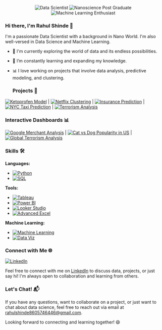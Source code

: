 <p align="center">
  <img src="https://img.shields.io/badge/Data%20Scientist-%F0%9F%93%8A-blue" alt="Data Scientist">
  <img src="https://img.shields.io/badge/Nanoscience%20Graduate-%F0%9F%94%8D-green" alt="Nanoscience Post Graduate">
  <img src="https://img.shields.io/badge/Machine%20Learning%20Enthusiast-%F0%9F%A4%96-orange" alt="Machine Learning Enthusiast">
</p>

### Hi there, I'm Rahul Shinde 👋

I'm a passionate Data Scientist with a background in Nano World. I'm also well-versed in Data Science and Machine Learning. 

- 🔭 I'm currently exploring the world of data and its endless possibilities.
- 🌱 I’m constantly learning and expanding my knowledge.
- 📊 I love working on projects that involve data analysis, predictive modeling, and clustering.


  ### Projects 🚀

[![Ketoprofen Model](https://img.shields.io/badge/Ketoprofen-%F0%9F%8C%8C-green)](https://github.com/Rahulshinde5/ML-Based-Predictive-Modeling-for-Ketoprofen-Adsorbance/blob/main/README.md) | [![Netflix Clustering](https://img.shields.io/badge/Netflix%20Clustering-%E2%98%81-blue)](https://github.com/Rahulshinde5/Unsupervised-Machine-Learning-Project-/blob/main/README.md) | [![Insurance Prediction](https://img.shields.io/badge/Insurance%20Prediction-%F0%9F%92%BC-green)](https://github.com/Rahulshinde5/Supervised-ML-Classifiacation-Project-/blob/main/README.md) | [![NYC Taxi Prediction](https://img.shields.io/badge/NYC%20Taxi%20Prediction-%F0%9F%9A%96-yellow)](https://github.com/Rahulshinde5/Machine-Learning-NYC-Taxi-Trip-Time-Prediction/blob/main/README.md) | [![Terrorism Analysis](https://img.shields.io/badge/Terrorism%20Analysis-%F0%9F%92%A3-blueviolet)](https://github.com/Rahulshinde5/EDA-Global-Terrorism-Dataset/blob/main/README.md)


### Interactive Dashboards 📊

[![Google Merchant Analysis](https://img.shields.io/badge/Google%20Merchant%20Analysis-%F0%9F%93%88-green)](https://lookerstudio.google.com/reporting/37328a21-7cad-4824-99e9-85c262a4ee7a) | [![Cat vs Dog Popularity in US](https://img.shields.io/badge/Cat%20vs%20Dog%20Popularity-%F0%9F%90%B1%20%F0%9F%90%B6-blue)](https://www.novypro.com/project/cat-vs-dog-popularity-in-us) | [![Global Terrorism Analysis](https://img.shields.io/badge/Global%20Terrorism%20Analysis-%F0%9F%92%A3%20%F0%9F%93%8A-red)](https://www.novypro.com/project/global-terrorism-analysis-3)


### Skills 🛠️
**Languages:**
- [![Python](https://img.shields.io/badge/Python-%E2%9C%A8-blue)](https://drive.google.com/file/d/1ADYAx39TPUwjfJZgKxWfo52rg_2UEOEo/view?usp=sharing)
- [![SQL](https://img.shields.io/badge/SQL-%F0%9F%93%9D-orange)](https://drive.google.com/file/d/19b20AqV-tQRVta8TZeX8eHXSE3DvOo2K/view?usp=sharing)

**Tools:**
- [![Tableau](https://img.shields.io/badge/Tableau-%F0%9F%93%8A-blueviolet)](https://www.tableau.com/)
- [![Power BI](https://img.shields.io/badge/Power%20BI-%F0%9F%93%88%20-green)](https://powerbi.microsoft.com/en-in/)
- [![Looker Studio](https://img.shields.io/badge/Looker%20Studio-%F0%9F%94%8D%20-blue)](https://lookerstudio.google.com/navigation/reporting)
- [![Advanced Excel](https://img.shields.io/badge/Excel-%F0%9F%93%88-green)](https://drive.google.com/file/d/1KsuJ-aJsf8ceF7OFo_de0W31av5fnuQW/view?usp=sharing)

**Machine Learning:**
- [![Machine Learning](https://img.shields.io/badge/Machine%20Learning-%F0%9F%A4%96-yellow)](https://drive.google.com/file/d/1myY4032HCiwIJLPAOPO7FEYOUxtr4EhS/view?usp=sharing)
- [![Data Viz](https://img.shields.io/badge/Data%20Viz-%F0%9F%93%88-lightgrey)](https://drive.google.com/file/d/1V1KFa0eZFz0cXKbF_f9l6zZVp_HxgGFu/view?usp=sharing)


### Connect with Me 🌐

[![LinkedIn](https://img.shields.io/badge/LinkedIn-%E2%86%B3-blue)](https://www.linkedin.com/in/rahul-shinde5/)

Feel free to connect with me on [LinkedIn](https://www.linkedin.com/in/rahul-shinde5/) to discuss data, projects, or just say hi! I'm always open to collaboration and learning from others.

### Let's Chat! 📬

If you have any questions, want to collaborate on a project, or just want to chat about data science, feel free to reach out via email at rahulshinde8605746446@gmail.com.

Looking forward to connecting and learning together! 😄
